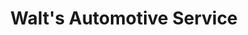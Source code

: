 ---
title: "Walt's Automotive Service"
url: /syracuse/walts-automotive-service/
shop: car repair
---